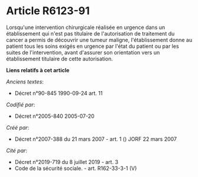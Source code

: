 # Article R6123-91

Lorsqu'une intervention chirurgicale réalisée en urgence dans un établissement qui n'est pas titulaire de l'autorisation de
traitement du cancer a permis de découvrir une tumeur maligne, l'établissement donne au patient tous les soins exigés en
urgence par l'état du patient ou par les suites de l'intervention, avant d'assurer son orientation vers un établissement
titulaire de cette autorisation.

**Liens relatifs à cet article**

_Anciens textes_:

  - Décret n°90-845 1990-09-24 art. 11

_Codifié par_:

  - Décret n°2005-840 2005-07-20

_Créé par_:

  - Décret n°2007-388 du 21 mars 2007 - art. 1 () JORF 22 mars 2007

_Cité par_:

  - Décret n°2019-719 du 8 juillet 2019 - art. 3
  - Code de la sécurité sociale. - art. R162-33-3-1 (V)
